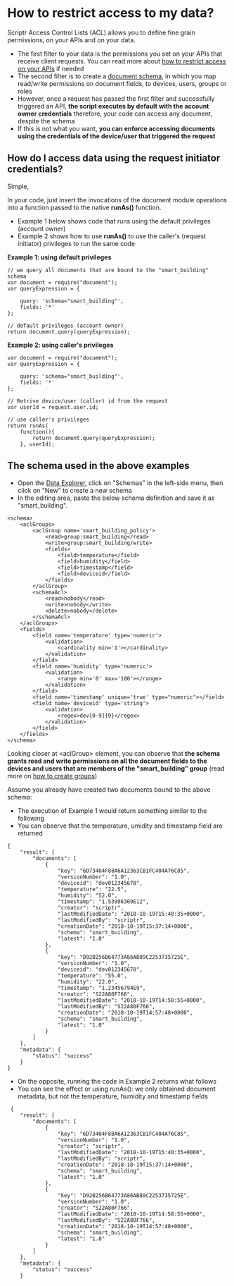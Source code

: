 # How to restrict access to my data?

Scriptr Access Control Lists (ACL) allows you to define fine grain permissions, on your APIs and on your data.

- The first filter to your data is the permissions you set on your APIs that receive client requests. You can read more about [how to restrict access on your APIs](./restrict_access_to_api.md) if needed
- The second filter is to create a [document schema](../data/create_schema.md), in which you map read/write permissions on document fields, to devices, users, groups or roles
- However, once a request has passed the first filter and successfully triggered an API, **the script executes by default with the account owner credentials** therefore, your code can access any document, despite the schema 
- If this is not what you want, **you can enforce accessing documents using the credentials of the device/user that triggered the request**

## How do I access data using the request initiator credentials?

Simple,

In your code, just insert the invocations of the document module operations into a function passed to the native **runAs()** function.
- Example 1 below shows code that runs using the default privileges (account owner)
- Example 2 shows how to use **runAs()** to use the caller's (request initiator) privileges to run the same code

**Example 1: using default privileges** 
```
// we query all documents that are bound to the "smart_building" schema
var document = require("document");
var queryExpression = {

    query: 'schema="smart_building"',
    fields: '*'
};

// default privileges (account owner)
return document.query(queryExpression);
```

**Example 2: using caller's privileges**
```
var document = require("document");
var queryExpression = {

    query: 'schema="smart_building"',
    fields: '*'
};

// Retrive device/user (caller) id from the request
var userId = request.user.id;

// use caller's privileges
return runAs(
    function(){
        return document.query(queryExpression);
    }, userId);
```

## The schema used in the above examples

- Open the [Data Explorer](https://www.scriptr.io/dataexplorer), click on "Schemas" in the left-side menu, then click on "New" to create a new schema
- In the editing area, paste the below schema definition and save it as "smart_building".
```
<schema>
	<aclGroups>
		<aclGroup name='smart_building_policy'>
			<read>group:smart_building</read>
			<write>group:smart_building/write>
			<fields>
				<field>temperature</field>
				<field>humidity</field>
				<field>timestamp</field>
				<field>deviceid</field>
			</fields>
		</aclGroup>
		<schemaAcl>
			<read>nobody</read>
			<write>nobody</write>
			<delete>nobody</delete>
		</schemaAcl>
	</aclGroups>
	<fields>
		<field name='temperature' type='numeric'>
		    <validation>
		        <cardinality min='1'></cardinality>
		    </validation>
		</field>
		<field name='humidity' type='numeric'>
		    <validation>
		        <range min='0' max='100'></range>
		    </validation>
		</field>
		<field name='timestamp' unique='true' type="numeric"></field>
		<field name='deviceid' type='string'>
		    <validation>
		        <regex>dev[0-9]{9}</regex>
		    </validation>
		</field>
	</fields>
</schema>
```
Looking closer at &lt;aclGroup&gt; element, you can observe that **the schema grants read and write permissions on all the document fields to the devices and users that are members of the "smart_building" group** (read more on [how to create groups](./create_devices_groups.md))

Assume you already have created two documents bound to the above schema:

- The execution of Example 1 would return something similar to the following
- You can observe that the temperature, umidity and timestamp field are returned

```
{
	"result": {
		"documents": [
			{
				"key": "6D73404F88A6A12363CB1FC404A76C85",
				"versionNumber": "1.0",
				"deviceid": "dev012345678",
				"temperature": "22.5",
				"humidity": "52.0",
				"timestamp": "1.53996309E12",
				"creator": "scriptr",
				"lastModifiedDate": "2018-10-19T15:40:35+0000",
				"lastModifiedBy": "scriptr",
				"creationDate": "2018-10-19T15:37:14+0000",
				"schema": "smart_building",
				"latest": "1.0"
			},
			{
				"key": "D92B256B64773A86AB89C2253735725E",
				"versionNumber": "1.0",
				"deviceid": "dev012345678",
				"temperature": "55.0",
				"humidity": "22.0",
				"timestamp": "1.23456794E9",
				"creator": "S22A80F766",
				"lastModifiedDate": "2018-10-19T14:58:55+0000",
				"lastModifiedBy": "S22A80F766",
				"creationDate": "2018-10-19T14:57:48+0000",
				"schema": "smart_building",
				"latest": "1.0"
			}
		]
	},
	"metadata": {
		"status": "success"
	}
}
```
- On the opposite, running the code in Example 2 returns what follows
- You can see the effect or using runAs(): we only obtained document metadata, but not the temperature, humidity and timestamp fields

```
 {
	"result": {
		"documents": [
			{
				"key": "6D73404F88A6A12363CB1FC404A76C85",
				"versionNumber": "1.0",
				"creator": "scriptr",
				"lastModifiedDate": "2018-10-19T15:40:35+0000",
				"lastModifiedBy": "scriptr",
				"creationDate": "2018-10-19T15:37:14+0000",
				"schema": "smart_building",
				"latest": "1.0"
			},
			{
				"key": "D92B256B64773A86AB89C2253735725E",
				"versionNumber": "1.0",
				"creator": "S22A80F766",
				"lastModifiedDate": "2018-10-19T14:58:55+0000",
				"lastModifiedBy": "S22A80F766",
				"creationDate": "2018-10-19T14:57:48+0000",
				"schema": "smart_building",
				"latest": "1.0"
			}
		]
	},
	"metadata": {
		"status": "success"
	}
```
